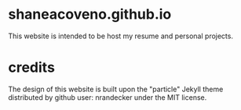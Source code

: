 # shaneacoveno.github.io
This website is intended to be host my resume and personal projects.

# credits
The design of this website is built upon the "particle" Jekyll theme distributed by github user: nrandecker under the MIT license.
